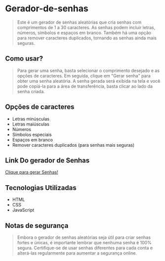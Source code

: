 # Gerador-de-senhas

> Este é um gerador de senhas aleatórias que cria senhas com comprimentos de 1 a 30 caracteres.
As senhas podem incluir letras, números, símbolos e espaços em branco. Também há uma opção para remover caracteres duplicados, tornando as senhas ainda mais seguras.

## Como usar?
> Para gerar uma senha, basta selecionar o comprimento desejado e as opções de caracteres. Em seguida, clique em "Gerar senha" para obter uma senha aleatória.
> A senha gerada será exibida na tela e você pode copiá-la para a área de transferência, basta clicar ao lado da senha criada.

## Opções de caracteres

* Letras minúsculas
* Letras maiúsculas
* Números
* Símbolos especiais
* Espaços em branco
* Remover caracteres duplicados (para senhas mais seguras)

## Link Do gerador de Senhas

[Clique para gerar Senhas!](https://gerador-de-senhas-aleatorias.netlify.app/)


## Tecnologias Utilizadas

* HTML
* CSS
* JavaScript

## Notas de segurança

> Embora o gerador de senhas aleatórias seja útil para criar senhas fortes e únicas, é importante lembrar que nenhuma senha é 100% segura. 
> Certifique-se de usar senhas diferentes para cada conta e alterá-las regularmente para aumentar a segurança online.
